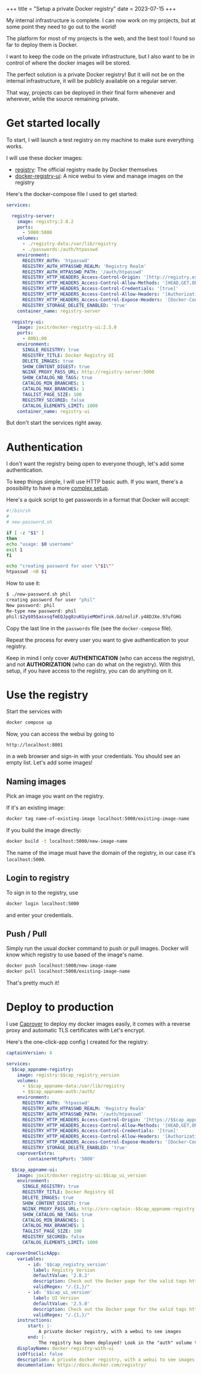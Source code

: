 +++
title = "Setup a private Docker registry"
date = 2023-07-15
+++

My internal infrastructure is complete. I can now work on my projects, but at some point they need to go out to the world!

The platform for most of my projects is the web, and the best tool I found so far to deploy them is Docker.

I want to keep the code on the private infrastructure, but I also want to be in control of where the docker images will be stored.

The perfect solution is a private Docker registry! But it will not be on the internal infrastructure, it will be publicly available on a regular server.

That way, projects can be deployed in their final form whenever and wherever, while the source remaining private.

# Get started locally

To start, I will launch a test registry on my machine to make sure everything works.

I will use these docker images:

- [registry](https://hub.docker.com/_/registry): The official registry made by Docker themselves
- [docker-registry-ui](https://joxit.dev/docker-registry-ui): A nice webui to view and manage images on the registry

Here's the docker-compose file I used to get started:
```yaml
services:

  registry-server:
    image: registry:2.8.2
    ports:
      - 5000:5000
    volumes:
      - ./registry-data:/var/lib/registry
      - ./passwords:/auth/htpasswd
    environment:
      REGISTRY_AUTH: 'htpasswd'
      REGISTRY_AUTH_HTPASSWD_REALM: 'Registry Realm'
      REGISTRY_AUTH_HTPASSWD_PATH: '/auth/htpasswd'
      REGISTRY_HTTP_HEADERS_Access-Control-Origin: '[http://registry.example.com]'
      REGISTRY_HTTP_HEADERS_Access-Control-Allow-Methods: '[HEAD,GET,OPTIONS,DELETE]'
      REGISTRY_HTTP_HEADERS_Access-Control-Credentials: '[true]'
      REGISTRY_HTTP_HEADERS_Access-Control-Allow-Headers: '[Authorization,Accept,Cache-Control]'
      REGISTRY_HTTP_HEADERS_Access-Control-Expose-Headers: '[Docker-Content-Digest]'
      REGISTRY_STORAGE_DELETE_ENABLED: 'true'
    container_name: registry-server

  registry-ui:
    image: joxit/docker-registry-ui:2.5.0
    ports:
      - 8001:80
    environment:
      SINGLE_REGISTRY: true
      REGISTRY_TITLE: Docker Registry UI
      DELETE_IMAGES: true
      SHOW_CONTENT_DIGEST: true
      NGINX_PROXY_PASS_URL: http://registry-server:5000
      SHOW_CATALOG_NB_TAGS: true
      CATALOG_MIN_BRANCHES: 1
      CATALOG_MAX_BRANCHES: 1
      TAGLIST_PAGE_SIZE: 100
      REGISTRY_SECURED: false
      CATALOG_ELEMENTS_LIMIT: 1000
    container_name: registry-ui
```

But don't start the services right away.

# Authentication

I don't want the registry being open to everyone though, let's add some authentication.

To keep things simple, I will use HTTP basic auth. If you want, there's a possibility to have a more [complex setup](https://docs.docker.com/registry/spec/auth/).

Here's a quick script to get passwords in a format that Docker will accept:
```sh
#!/bin/sh
#
# new-password.sh

if [ -z "$1" ]
then
echo "usage: $0 username"
exit 1
fi

echo "creating password for user \"$1\""
htpasswd -nB $1
```

How to use it:
```sh
$ ./new-password.sh phil
creating password for user "phil"
New password: phil
Re-type new password: phil
phil:$2y$05$asxsqfmEQJpg8zuKGyieMOmTirok.Gd/noliF.y48DJXe.97ufGHG
```

Copy the last line in the `passwords` file (see the `docker-compose` file).

Repeat the process for every user you want to give authentication to your registry.

Keep in mind I only cover **AUTHENTICATION** (who can access the registry), and not **AUTHORIZATION** (who can do what on the registry). With this setup, if you have access to the registry, you can do anything on it.

# Use the registry

Start the services with
```sh
docker compose up
```

Now, you can access the webui by going to
```
http://localhost:8001
```
in a web browser and sign-in with your credentials. You should see an empty list. Let's add some images!

## Naming images

Pick an image you want on the registry.

If it's an existing image:
```sh
docker tag name-of-existing-image localhost:5000/existing-image-name
```

If you build the image directly:
```sh
docker build -t localhost:5000/new-image-name
```

The name of the image must have the domain of the registry, in our case it's `localhost:5000`.

## Login to registry

To sign in to the registry, use
```sh
docker login localhost:5000
```
and enter your credentials.

## Push / Pull

Simply run the usual docker command to push or pull images. Docker will know which registry to use based of the image's name.

```sh
docker push localhost:5000/new-image-name
docker pull localhost:5000/existing-image-name
```

That's pretty much it!

# Deploy to production

I use [Caprover](https://caprover.com) to deploy my docker images easily, it comes with a reverse proxy and automatic TLS certificates with Let's encrypt.

Here's the one-click-app config I created for the registry:
```yaml
captainVersion: 4

services:
  $$cap_appname-registry:
    image: registry:$$cap_registry_version
    volumes:
      - $$cap_appname-data:/var/lib/registry
      - $$cap_appname-auth:/auth/
    environment:
      REGISTRY_AUTH: 'htpasswd'
      REGISTRY_AUTH_HTPASSWD_REALM: 'Registry Realm'
      REGISTRY_AUTH_HTPASSWD_PATH: '/auth/htpasswd'
      REGISTRY_HTTP_HEADERS_Access-Control-Origin: '[https://$$cap_appname-registry.$$cap_root_domain, https://$$cap_appname-ui.$$cap_root_domain]'
      REGISTRY_HTTP_HEADERS_Access-Control-Allow-Methods: '[HEAD,GET,OPTIONS,DELETE]'
      REGISTRY_HTTP_HEADERS_Access-Control-Credentials: '[true]'
      REGISTRY_HTTP_HEADERS_Access-Control-Allow-Headers: '[Authorization,Accept,Cache-Control]'
      REGISTRY_HTTP_HEADERS_Access-Control-Expose-Headers: '[Docker-Content-Digest]'
      REGISTRY_STORAGE_DELETE_ENABLED: 'true'
    caproverExtra:
        containerHttpPort: '5000'

  $$cap_appname-ui:
    image: joxit/docker-registry-ui:$$cap_ui_version
    environment:
      SINGLE_REGISTRY: true
      REGISTRY_TITLE: Docker Registry UI
      DELETE_IMAGES: true
      SHOW_CONTENT_DIGEST: true
      NGINX_PROXY_PASS_URL: http://srv-captain--$$cap_appname-registry:5000
      SHOW_CATALOG_NB_TAGS: true
      CATALOG_MIN_BRANCHES: 1
      CATALOG_MAX_BRANCHES: 1
      TAGLIST_PAGE_SIZE: 100
      REGISTRY_SECURED: false
      CATALOG_ELEMENTS_LIMIT: 1000

caproverOneClickApp:
    variables:
        - id: '$$cap_registry_version'
          label: Registry Version
          defaultValue: '2.8.2'
          description: Check out the Docker page for the valid tags https://hub.docker.com/_/registry/tags
          validRegex: "/.{1,}/"
        - id: '$$cap_ui_version'
          label: UI Version
          defaultValue: '2.5.0'
          description: Check out the Docker page for the valid tags https://hub.docker.com/r/joxit/docker-registry-ui/tags
          validRegex: "/.{1,}/"
    instructions:
        start: |-
            A private docker registry, with a webui to see images
        end: |-
            The registry has been deployed! Look in the "auth" volume to update credentials
    displayName: docker-registry-with-ui
    isOfficial: false
    description: A private docker registry, with a webui to see images
    documentation: https://docs.docker.com/registry/
```